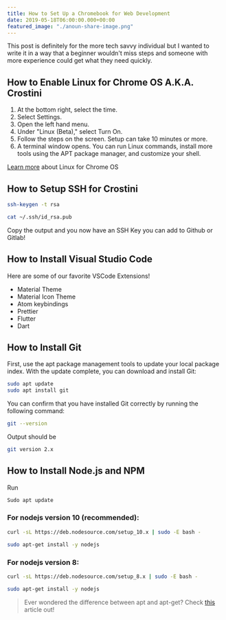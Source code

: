 ```yaml
---
title: How to Set Up a Chromebook for Web Development
date: 2019-05-18T06:00:00.000+00:00
featured_image: "./anoun-share-image.png"
---
```


This post is definitely for the more tech savvy individual but I wanted to write it in a way that a beginner wouldn't miss steps and someone with more experience could get what they need quickly.


## How to Enable Linux for Chrome OS A.K.A. Crostini

1. At the bottom right, select the time. 
2. Select Settings.
3. Open the left hand menu.
4. Under "Linux (Beta)," select Turn On.
5. Follow the steps on the screen. Setup can take 10 minutes or more.
6. A terminal window opens. You can run Linux commands, install more tools using the APT package manager, and customize your shell.

[Learn more](https://support.google.com/chromebook/answer/9145439?hl=en) about Linux for Chrome OS

## How to Setup SSH for Crostini

```bash
ssh-keygen -t rsa
```

```bash
cat ~/.ssh/id_rsa.pub
```

Copy the output and you now have an SSH Key you can add to Github or Gitlab!

## How to Install Visual Studio Code

Here are some of our favorite VSCode Extensions!

* Material Theme
* Material Icon Theme
* Atom keybindings
* Prettier
* Flutter
* Dart


## How to Install Git

First, use the apt package management tools to update your local package index. With the update complete, you can download and install Git:

```bash
sudo apt update
sudo apt install git
```

You can confirm that you have installed Git correctly by running the following command:

```bash
git --version
```
Output should be

```bash
git version 2.x
```

## How to Install Node.js and NPM

Run
```bash
Sudo apt update
```
 
### For nodejs version 10 (recommended):

```bash
curl -sL https://deb.nodesource.com/setup_10.x | sudo -E bash -

sudo apt-get install -y nodejs
```

### For nodejs version 8:

```bash
curl -sL https://deb.nodesource.com/setup_8.x | sudo -E bash -

sudo apt-get install -y nodejs
```
 
> Ever wondered the difference between apt and apt-get?
> Check [this](https://itsfoss.com/apt-vs-apt-get-difference/) article out!
